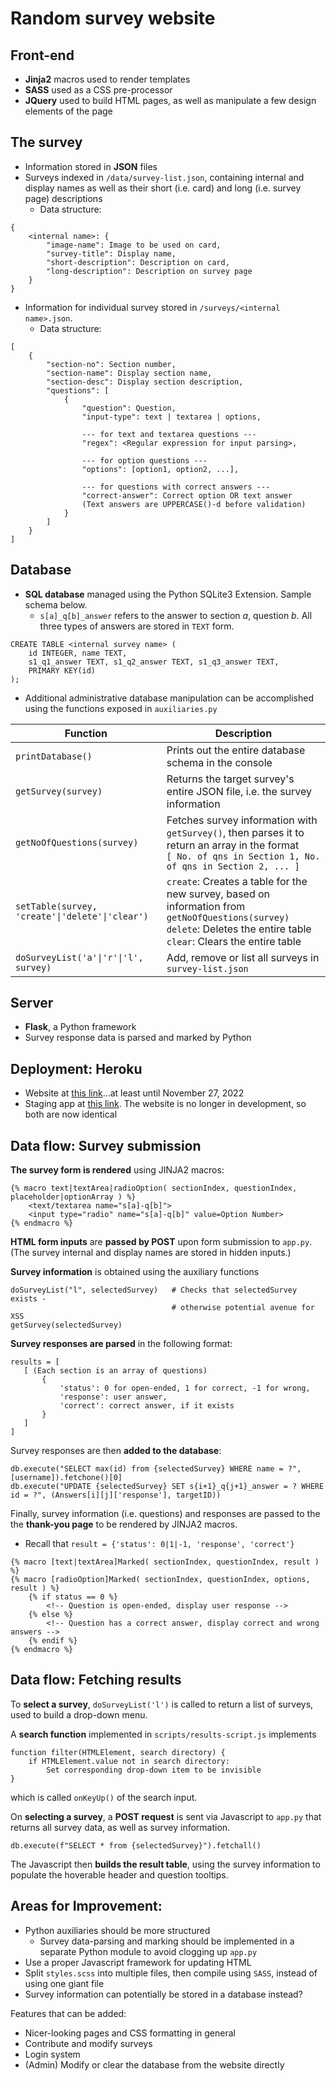 # Random survey website

## Front-end
- **Jinja2** macros used to render templates
- **SASS** used as a CSS pre-processor
- **JQuery** used to build HTML pages, as well as manipulate a few design elements of the page

## The survey
- Information stored in **JSON** files
- Surveys indexed in `/data/survey-list.json`, containing internal and display names as well as their short (i.e. card) and long (i.e. survey page) descriptions
  - Data structure:
```
{
    <internal name>: {
        "image-name": Image to be used on card,
        "survey-title": Display name,
        "short-description": Description on card,
        "long-description": Description on survey page
    }
}
```
- Information for individual survey stored in `/surveys/<internal name>.json`.
  - Data structure:
```
[
    {
        "section-no": Section number,
        "section-name": Display section name,
        "section-desc": Display section description,
        "questions": [
            {
                "question": Question,
                "input-type": text | textarea | options,

                --- for text and textarea questions ---
                "regex": <Regular expression for input parsing>,

                --- for option questions ---
                "options": [option1, option2, ...],

                --- for questions with correct answers ---
                "correct-answer": Correct option OR text answer
                (Text answers are UPPERCASE()-d before validation)
            }
        ]
    }
]
```

## Database
- **SQL database** managed using the Python SQLite3 Extension. Sample schema below.
  - `s[a]_q[b]_answer` refers to the answer to section $a$, question $b$. All three types of answers are stored in `TEXT` form.
```
CREATE TABLE <internal survey name> (
    id INTEGER, name TEXT,
    s1_q1_answer TEXT, s1_q2_answer TEXT, s1_q3_answer TEXT,
    PRIMARY KEY(id)
);
```
- Additional administrative database manipulation can be accomplished using the functions exposed in `auxiliaries.py`

| Function | Description |
| --- | --- |
| `printDatabase()` | Prints out the entire database schema in the console |
| `getSurvey(survey)` | Returns the target survey's entire JSON file, i.e. the survey information |
| `getNoOfQuestions(survey)` | Fetches survey information with `getSurvey()`, then parses it to return an array in the format <br />` [ No. of qns in Section 1, No. of qns in Section 2, ... ]  ` |
| `setTable(survey, 'create'\|'delete'\|'clear')` | `create`: Creates a table for the new survey, based on information from `getNoOfQuestions(survey)` <br /> `delete`: Deletes the entire table <br /> `clear`: Clears the entire table |
| `doSurveyList('a'\|'r'\|'l', survey)` | Add, remove or list all surveys in `survey-list.json` |

## Server
- **Flask**, a Python framework
- Survey response data is parsed and marked by Python

## Deployment: Heroku

- Website at [this link](https://survey-website-flask.herokuapp.com/)...at least until November 27, 2022
- Staging app at [this link](https://survey-website-flask-staging.herokuapp.com/). The website is no longer in development, so both are now identical

## Data flow: Survey submission

**The survey form is rendered** using JINJA2 macros:
```
{% macro text|textArea|radioOption( sectionIndex, questionIndex, placeholder|optionArray ) %}
    <text/textarea name="s[a]-q[b]">
    <input type="radio" name="s[a]-q[b]" value=Option Number>
{% endmacro %}
```

**HTML form inputs** are **passed by POST** upon form submission to `app.py`. (The survey internal and display names are stored in hidden inputs.)

**Survey information** is obtained using the auxiliary functions
```
doSurveyList("l", selectedSurvey)   # Checks that selectedSurvey exists -
                                    # otherwise potential avenue for XSS
getSurvey(selectedSurvey)
```

**Survey responses are parsed** in the following format:
```
results = [
   [ (Each section is an array of questions)
       {
           'status': 0 for open-ended, 1 for correct, -1 for wrong,
           'response': user answer,
           'correct': correct answer, if it exists
       }
   ]
]
```

Survey responses are then **added to the database**:
```
db.execute("SELECT max(id) from {selectedSurvey} WHERE name = ?", [username]).fetchone()[0]
db.execute("UPDATE {selectedSurvey} SET s{i+1}_q{j+1}_answer = ? WHERE id = ?", (Answers[i][j]['response'], targetID))
```

Finally, survey information (i.e. questions) and responses are passed to the the **thank-you page** to be rendered by JINJA2 macros.
- Recall that `result = {'status': 0|1|-1, 'response', 'correct'}`
```
{% macro [text|textArea]Marked( sectionIndex, questionIndex, result ) %}
{% macro [radioOption]Marked( sectionIndex, questionIndex, options, result ) %}
    {% if status == 0 %}
        <!-- Question is open-ended, display user response -->
    {% else %}
        <!-- Question has a correct answer, display correct and wrong answers -->
    {% endif %}
{% endmacro %}
```

## Data flow: Fetching results

To **select a survey**, `doSurveyList('l')` is called to return a list of surveys, used to build a drop-down menu.

A **search function** implemented in `scripts/results-script.js` implements
```
function filter(HTMLElement, search directory) {
    if HTMLElement.value not in search directory:
        Set corresponding drop-down item to be invisible
}
```
which is called `onKeyUp()` of the search input.

On **selecting a survey**, a **POST request** is sent via Javascript to `app.py` that returns all survey data, as well as survey information.
```
db.execute(f"SELECT * from {selectedSurvey}").fetchall()
```

The Javascript then **builds the result table**, using the survey information to populate the hoverable header and question tooltips.

## Areas for Improvement:

- Python auxiliaries should be more structured
  - Survey data-parsing and marking should be implemented in a separate Python module to avoid clogging up `app.py`
- Use a proper Javascript framework for updating HTML
- Split `styles.scss` into multiple files, then compile using `SASS`, instead of using one giant file
- Survey information can potentially be stored in a database instead?

Features that can be added:
- Nicer-looking pages and CSS formatting in general
- Contribute and modify surveys
- Login system
- (Admin) Modify or clear the database from the website directly